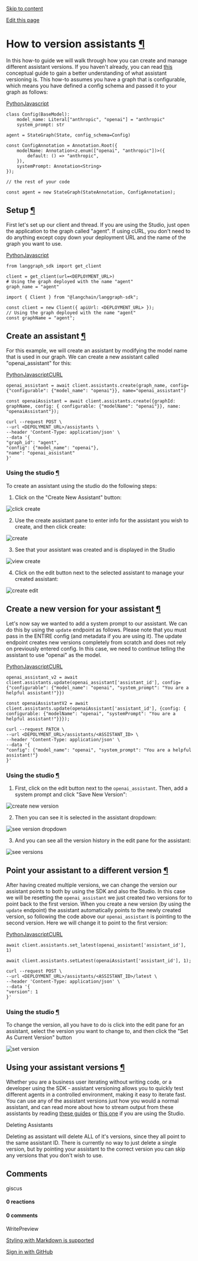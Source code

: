 [Skip to content](https://langchain-ai.github.io/langgraph/cloud/how-tos/assistant_versioning/#how-to-version-assistants)

[Edit this page](https://github.com/langchain-ai/langgraph/edit/main/docs/docs/cloud/how-tos/assistant_versioning.md "Edit this page")

# How to version assistants [¶](https://langchain-ai.github.io/langgraph/cloud/how-tos/assistant_versioning/\#how-to-version-assistants "Permanent link")

In this how-to guide we will walk through how you can create and manage different assistant versions. If you haven't already, you can read [this](https://langchain-ai.github.io/langgraph/concepts/assistants/#versioning-assistants) conceptual guide to gain a better understanding of what assistant versioning is. This how-to assumes you have a graph that is configurable, which means you have defined a config schema and passed it to your graph as follows:

[Python](https://langchain-ai.github.io/langgraph/cloud/how-tos/assistant_versioning/#__tabbed_1_1)[Javascript](https://langchain-ai.github.io/langgraph/cloud/how-tos/assistant_versioning/#__tabbed_1_2)

```md-code__content
class Config(BaseModel):
    model_name: Literal["anthropic", "openai"] = "anthropic"
    system_prompt: str

agent = StateGraph(State, config_schema=Config)

```

```md-code__content
const ConfigAnnotation = Annotation.Root({
    modelName: Annotation<z.enum(["openai", "anthropic"])>({
        default: () => "anthropic",
    }),
    systemPrompt: Annotation<String>
});

// the rest of your code

const agent = new StateGraph(StateAnnotation, ConfigAnnotation);

```

## Setup [¶](https://langchain-ai.github.io/langgraph/cloud/how-tos/assistant_versioning/\#setup "Permanent link")

First let's set up our client and thread. If you are using the Studio, just open the application to the graph called "agent". If using cURL, you don't need to do anything except copy down your deployment URL and the name of the graph you want to use.

[Python](https://langchain-ai.github.io/langgraph/cloud/how-tos/assistant_versioning/#__tabbed_2_1)[Javascript](https://langchain-ai.github.io/langgraph/cloud/how-tos/assistant_versioning/#__tabbed_2_2)

```md-code__content
from langgraph_sdk import get_client

client = get_client(url=<DEPLOYMENT_URL>)
# Using the graph deployed with the name "agent"
graph_name = "agent"

```

```md-code__content
import { Client } from "@langchain/langgraph-sdk";

const client = new Client({ apiUrl: <DEPLOYMENT_URL> });
// Using the graph deployed with the name "agent"
const graphName = "agent";

```

## Create an assistant [¶](https://langchain-ai.github.io/langgraph/cloud/how-tos/assistant_versioning/\#create-an-assistant "Permanent link")

For this example, we will create an assistant by modifying the model name that is used in our graph. We can create a new assistant called "openai\_assistant" for this:

[Python](https://langchain-ai.github.io/langgraph/cloud/how-tos/assistant_versioning/#__tabbed_3_1)[Javascript](https://langchain-ai.github.io/langgraph/cloud/how-tos/assistant_versioning/#__tabbed_3_2)[CURL](https://langchain-ai.github.io/langgraph/cloud/how-tos/assistant_versioning/#__tabbed_3_3)

```md-code__content
openai_assistant = await client.assistants.create(graph_name, config={"configurable": {"model_name": "openai"}}, name="openai_assistant")

```

```md-code__content
const openaiAssistant = await client.assistants.create({graphId: graphName, config: { configurable: {"modelName": "openai"}}, name: "openaiAssistant"});

```

```md-code__content
curl --request POST \
--url <DEPOLYMENT_URL>/assistants \
--header 'Content-Type: application/json' \
--data '{
"graph_id": "agent",
"config": {"model_name": "openai"},
"name": "openai_assistant"
}'

```

### Using the studio [¶](https://langchain-ai.github.io/langgraph/cloud/how-tos/assistant_versioning/\#using-the-studio "Permanent link")

To create an assistant using the studio do the following steps:

1. Click on the "Create New Assistant" button:

![click create](https://langchain-ai.github.io/langgraph/cloud/how-tos/img/click_create_assistant.png)

2. Use the create assistant pane to enter info for the assistant you wish to create, and then click create:

![create](https://langchain-ai.github.io/langgraph/cloud/how-tos/img/create_assistant.png)

3. See that your assistant was created and is displayed in the Studio

![view create](https://langchain-ai.github.io/langgraph/cloud/how-tos/img/create_assistant_view.png)

4. Click on the edit button next to the selected assistant to manage your created assistant:

![create edit](https://langchain-ai.github.io/langgraph/cloud/how-tos/img/edit_created_assistant.png)


## Create a new version for your assistant [¶](https://langchain-ai.github.io/langgraph/cloud/how-tos/assistant_versioning/\#create-a-new-version-for-your-assistant "Permanent link")

Let's now say we wanted to add a system prompt to our assistant. We can do this by using the `update` endpoint as follows. Please note that you must pass in the ENTIRE config (and metadata if you are using it). The update endpoint creates new versions completely from scratch and does not rely on previously entered config. In this case, we need to continue telling the assistant to use "openai" as the model.

[Python](https://langchain-ai.github.io/langgraph/cloud/how-tos/assistant_versioning/#__tabbed_4_1)[Javascript](https://langchain-ai.github.io/langgraph/cloud/how-tos/assistant_versioning/#__tabbed_4_2)[CURL](https://langchain-ai.github.io/langgraph/cloud/how-tos/assistant_versioning/#__tabbed_4_3)

```md-code__content
openai_assistant_v2 = await client.assistants.update(openai_assistant['assistant_id'], config={"configurable": {"model_name": "openai", "system_prompt": "You are a helpful assistant!"}})

```

```md-code__content
const openaiAssistantV2 = await client.assistants.update(openaiAssistant['assistant_id'], {config: { configurable: {"modelName": "openai", "systemPrompt": "You are a helpful assistant!"}}});

```

```md-code__content
curl --request PATCH \
--url <DEPOLYMENT_URL>/assistants/<ASSISTANT_ID> \
--header 'Content-Type: application/json' \
--data '{
"config": {"model_name": "openai", "system_prompt": "You are a helpful assistant!"}
}'

```

### Using the studio [¶](https://langchain-ai.github.io/langgraph/cloud/how-tos/assistant_versioning/\#using-the-studio_1 "Permanent link")

1. First, click on the edit button next to the `openai_assistant`. Then, add a system prompt and click "Save New Version":

![create new version](https://langchain-ai.github.io/langgraph/cloud/how-tos/img/create_new_version.png)

2. Then you can see it is selected in the assistant dropdown:

![see version dropdown](https://langchain-ai.github.io/langgraph/cloud/how-tos/img/see_new_version.png)

3. And you can see all the version history in the edit pane for the assistant:

![see versions](https://langchain-ai.github.io/langgraph/cloud/how-tos/img/see_version_history.png)


## Point your assistant to a different version [¶](https://langchain-ai.github.io/langgraph/cloud/how-tos/assistant_versioning/\#point-your-assistant-to-a-different-version "Permanent link")

After having created multiple versions, we can change the version our assistant points to both by using the SDK and also the Studio. In this case we will be resetting the `openai_assistant` we just created two versions for to point back to the first version. When you create a new version (by using the `update` endpoint) the assistant automatically points to the newly created version, so following the code above our `openai_assistant` is pointing to the second version. Here we will change it to point to the first version:

[Python](https://langchain-ai.github.io/langgraph/cloud/how-tos/assistant_versioning/#__tabbed_5_1)[Javascript](https://langchain-ai.github.io/langgraph/cloud/how-tos/assistant_versioning/#__tabbed_5_2)[CURL](https://langchain-ai.github.io/langgraph/cloud/how-tos/assistant_versioning/#__tabbed_5_3)

```md-code__content
await client.assistants.set_latest(openai_assistant['assistant_id'], 1)

```

```md-code__content
await client.assistants.setLatest(openaiAssistant['assistant_id'], 1);

```

```md-code__content
curl --request POST \
--url <DEPLOYMENT_URL>/assistants/<ASSISTANT_ID>/latest \
--header 'Content-Type: application/json' \
--data '{
"version": 1
}'

```

### Using the studio [¶](https://langchain-ai.github.io/langgraph/cloud/how-tos/assistant_versioning/\#using-the-studio_2 "Permanent link")

To change the version, all you have to do is click into the edit pane for an assistant, select the version you want to change to, and then click the "Set As Current Version" button

![set version](https://langchain-ai.github.io/langgraph/cloud/how-tos/img/select_different_version.png)

## Using your assistant versions [¶](https://langchain-ai.github.io/langgraph/cloud/how-tos/assistant_versioning/\#using-your-assistant-versions "Permanent link")

Whether you are a business user iterating without writing code, or a developer using the SDK - assistant versioning allows you to quickly test different agents in a controlled environment, making it easy to iterate fast. You can use any of the assistant versions just how you would a normal assistant, and can read more about how to stream output from these assistants by reading [these guides](https://langchain-ai.github.io/langgraph/cloud/how-tos/#streaming) or [this one](https://langchain-ai.github.io/langgraph/cloud/how-tos/invoke_studio/) if you are using the Studio.

Deleting Assistants

Deleting as assistant will delete ALL of it's versions, since they all point to the same assistant ID. There is currently no way to just delete a single version, but by pointing your assistant to the correct version you can skip any versions that you don't wish to use.

## Comments

giscus

#### 0 reactions

#### 0 comments

WritePreview

[Styling with Markdown is supported](https://guides.github.com/features/mastering-markdown/ "Styling with Markdown is supported")

[Sign in with GitHub](https://giscus.app/api/oauth/authorize?redirect_uri=https%3A%2F%2Flangchain-ai.github.io%2Flanggraph%2Fcloud%2Fhow-tos%2Fassistant_versioning%2F)